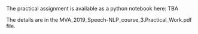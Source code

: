 The practical assignment is available as a python notebook here: TBA

The details are in the MVA_2019_Speech-NLP_course_3.Practical_Work.pdf file.
